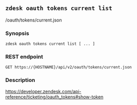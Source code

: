 ## `zdesk oauth tokens current list`

/oauth/tokens/current.json

### Synopsis

    zdesk oauth tokens current list [ ... ]

### REST endpoint

    GET https://{HOSTNAME}/api/v2/oauth/tokens/current.json

### Description

https://developer.zendesk.com/api-reference/ticketing/oauth_tokens#show-token

